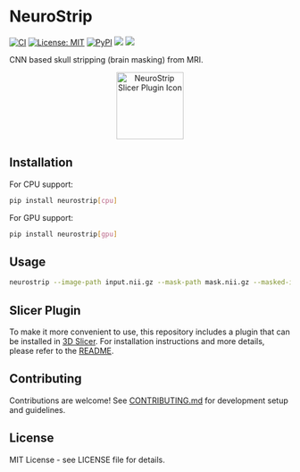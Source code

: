 # NeuroStrip
[![CI](https://github.com/dyollb/neurostrip/actions/workflows/ci.yml/badge.svg)](https://github.com/dyollb/neurostrip/actions/workflows/ci.yml)
[![License: MIT](https://img.shields.io/badge/License-MIT-yellow.svg)](LICENSE)
[![PyPI](https://img.shields.io/pypi/v/neurostrip.svg)](https://pypi.org/project/neurostrip/)
<img src="https://img.shields.io/pypi/dm/neurostrip.svg?label=pypi%20downloads&logo=python&logoColor=green"/>
<img src="https://img.shields.io/badge/python-3.9%20|3.10%20|%203.11%20|%203.12-3776ab.svg"/>

CNN based skull stripping (brain masking) from MRI.

<p align="center">
   <img src="https://raw.githubusercontent.com/dyollb/neurostrip/main/slicer-plugin/icon.png" alt="NeuroStrip Slicer Plugin Icon" width="120"/>
</p>

## Installation

For CPU support:
```bash
pip install neurostrip[cpu]
```

For GPU support:
```bash
pip install neurostrip[gpu]
```

## Usage

```bash
neurostrip --image-path input.nii.gz --mask-path mask.nii.gz --masked-image-path output.nii.gz
```

## Slicer Plugin

To make it more convenient to use, this repository includes a plugin that can be installed in [3D Slicer](https://www.slicer.org/). For installation instructions and more details, please refer to the [README](https://raw.githubusercontent.com/dyollb/neurostrip/main/slicer-plugin/README.md).

## Contributing

Contributions are welcome! See [CONTRIBUTING.md](CONTRIBUTING.md) for development setup and guidelines.

## License

MIT License - see LICENSE file for details.
